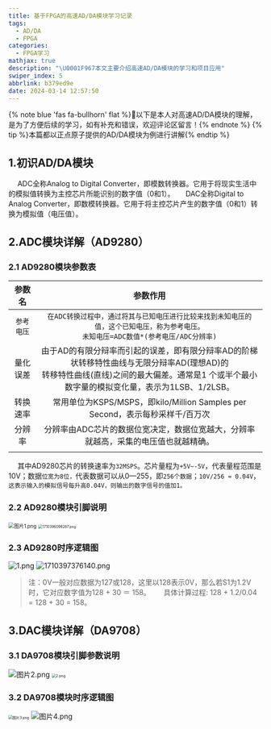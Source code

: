 ```yaml
---
title: 基于FPGA的高速AD/DA模块学习记录
tags:
  - AD/DA
  - FPGA
categories:
  - FPGA学习
mathjax: true
description: "\U0001F967本文主要介绍高速AD/DA模块的学习和项目应用"
swiper_index: 5
abbrlink: b379ed9e
date: 2024-03-14 12:57:50
---
```

{% note blue 'fas fa-bullhorn' flat %}🌈以下是本人对高速AD/DA模块的理解，是为了方便后续的学习，如有补充和错误，欢迎评论区留言！{% endnote %}
{% tip %}本篇都以正点原子提供的AD/DA模块为例进行讲解{% endtip %}
## 1.初识AD/DA模块
&emsp; ADC全称Analog to Digital Converter，即模数转换器。它用于将现实生活中的模拟值转换为主控芯片所能识别的数字值（0和1）。
&emsp; DAC全称Digital to Analog Converter，即数模转换器。它用于将主控芯片产生的数字值（0和1）转换为模拟值（电压值）。

## 2.ADC模块详解（AD9280）
### 2.1 AD9280模块参数表

|参数名|参数作用|
|:--:|:--:|
|`参考电压`|`在ADC转换过程中，通过将其与已知电压进行比较来找到未知电压的值，这个已知电压，称为参考电压。`<br>`未知电压=ADC数值*(参考电压/ADC分辨率)`|
|量化误差|由于AD的有限分辩率而引起的误差，即有限分辩率AD的阶梯状转移特性曲线与无限分辩率AD(理想AD)的<br>转移特性曲线(直线)之间的最大偏差。通常是1 个或半个最小数字量的模拟变化量，表示为1LSB、1/2LSB。|
|转换速率|常用单位为KSPS/MSPS，即kilo/Million Samples per Second，表示每秒采样千/百万次|
|分辨率|分辨率由ADC芯片的数据位宽决定，数据位宽越大，分辨率就越高，采集的电压值也就越精确。|
|||

&emsp; 其中AD9280芯片的转换速率为`32MSPS`。芯片量程为`+5V~-5V`，代表量程范围是10V；数据`位宽为8位，`代表数据可以从0—255，即`256个数据`；`10V/256 ≈ 0.04V`，`这表示输入的模拟信号每升高0.04V，则输出的数字信号的值加1。`

### 2.2 AD9280模块引脚说明
<img src="https://bu.dusays.com/2024/03/14/65f28f63b17b1.png" alt="图片1.png" style="zoom:70%;"/>
<img src="https://bu.dusays.com/2024/03/14/65f292c2a4823.png" alt="1710396096267.png" style="zoom:50%;"/>

### 2.3 AD9280时序逻辑图
<img src="https://bu.dusays.com/2024/03/14/65f296a739932.png" alt="1.png" />
<img src="https://bu.dusays.com/2024/03/14/65f297c88870b.png" alt="1710397376140.png"/>

> 注：0V一般对应数据为127或128，这里以128表示0V，那么若S1为1.2V时，它对应数字值为128 + 30 ＝ 158。
&ensp; &ensp; 具体计算过程:	128 + 1.2/0.04 = 128 + 30 = 158。

## 3.DAC模块详解（DA9708）
### 3.1 DA9708模块引脚参数说明
<img src="https://bu.dusays.com/2024/03/14/65f29c614c4ee.png" alt="图片2.png" />
<img src="https://bu.dusays.com/2024/03/14/65f29cde5b13a.png" alt="2.png" style="zoom:50%;"/>

### 3.2 DA9708模块时序逻辑图
<img src="https://bu.dusays.com/2024/03/14/65f29df8bfe43.png" alt="图片3.png"  style="zoom:50%;"/>
<img src="https://bu.dusays.com/2024/03/14/65f29e43b95c8.png" alt="图片4.png"  />





